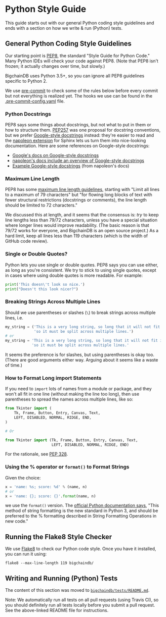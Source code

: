 <!---
Copyright BigchainDB GmbH and BigchainDB contributors
SPDX-License-Identifier: (Apache-2.0 AND CC-BY-4.0)
Code is Apache-2.0 and docs are CC-BY-4.0
--->

# Python Style Guide

This guide starts out with our general Python coding style guidelines and ends with a section on how we write & run (Python) tests.

## General Python Coding Style Guidelines

Our starting point is [PEP8](https://www.python.org/dev/peps/pep-0008/), the standard "Style Guide for Python Code." Many Python IDEs will check your code against PEP8. (Note that PEP8 isn't frozen; it actually changes over time, but slowly.)

BigchainDB uses Python 3.5+, so you can ignore all PEP8 guidelines specific to Python 2.

We use [pre-commit](http://pre-commit.com/) to check some of the rules below before every commit but not everything is realized yet.
The hooks we use can be found in the [.pre-commit-config.yaml](https://github.com/bigchaindb/bigchaindb/blob/master/.pre-commit-config.yaml) file.

### Python Docstrings

PEP8 says some things about docstrings, but not what to put in them or how to structure them. [PEP257](https://www.python.org/dev/peps/pep-0257/) was one proposal for docstring conventions, but we prefer [Google-style docstrings](https://google.github.io/styleguide/pyguide.html?showone=Comments#Comments) instead: they're easier to read and the [napoleon extension](http://www.sphinx-doc.org/en/stable/ext/napoleon.html) for Sphinx lets us turn them into nice-looking documentation. Here are some references on Google-style docstrings:

* [Google's docs on Google-style docstrings](https://google.github.io/styleguide/pyguide.html?showone=Comments#Comments)
* [napoleon's docs include an overview of Google-style docstrings](http://sphinxcontrib-napoleon.readthedocs.org/en/latest/index.html)
* [Example Google-style docstrings](http://sphinxcontrib-napoleon.readthedocs.org/en/latest/example_google.html) (from napoleon's docs)

### Maximum Line Length

PEP8 has some [maximum line length guidelines](https://www.python.org/dev/peps/pep-0008/#id17), starting with "Limit all lines to a maximum of 79 characters" but "for flowing long blocks of text with fewer structural restrictions (docstrings or comments), the line length should be limited to 72 characters."

We discussed this at length, and it seems that the consensus is: _try_ to keep line lengths less than 79/72 characters, unless you have a special situation where longer lines would improve readability. (The basic reason is that 79/72 works for everyone, and BigchainDB is an open source project.) As a hard limit, keep all lines less than 119 characters (which is the width of GitHub code review).

### Single or Double Quotes?

Python lets you use single or double quotes. PEP8 says you can use either, as long as you're consistent. We try to stick to using single quotes, except in cases where using double quotes is more readable. For example:
```python
print('This doesn\'t look so nice.')
print("Doesn't this look nicer?")
```

### Breaking Strings Across Multiple Lines

Should we use parentheses or slashes (`\`) to break strings across multiple lines, i.e.
```python
my_string = ('This is a very long string, so long that it will not fit into just one line '
             'so it must be split across multiple lines.')
# or
my_string = 'This is a very long string, so long that it will not fit into just one line ' \
            'so it must be split across multiple lines.'
```

It seems the preference is for slashes, but using parentheses is okay too. (There are good arguments either way. Arguing about it seems like a waste of time.)

### How to Format Long import Statements

If you need to `import` lots of names from a module or package, and they won't all fit in one line (without making the line too long), then use parentheses to spread the names across multiple lines, like so:
```python
from Tkinter import (
    Tk, Frame, Button, Entry, Canvas, Text,
    LEFT, DISABLED, NORMAL, RIDGE, END,
)

# Or

from Tkinter import (Tk, Frame, Button, Entry, Canvas, Text,
                     LEFT, DISABLED, NORMAL, RIDGE, END)
```

For the rationale, see [PEP 328](https://www.python.org/dev/peps/pep-0328/#rationale-for-parentheses).

### Using the % operator or `format()` to Format Strings

Given the choice:
```python
x = 'name: %s; score: %d' % (name, n)
# or
x = 'name: {}; score: {}'.format(name, n)
```

we use the `format()` version. The [official Python documentation says](https://docs.python.org/2/library/stdtypes.html#str.format), "This method of string formatting is the new standard in Python 3, and should be preferred to the % formatting described in String Formatting Operations in new code."


## Running the Flake8 Style Checker

We use [Flake8](http://flake8.pycqa.org/en/latest/index.html) to check our Python code style. Once you have it installed, you can run it using:
```text
flake8 --max-line-length 119 bigchaindb/
```


## Writing and Running (Python) Tests

The content of this section was moved to [`bigchaindb/tests/README.md`](./tests/README.md).

Note: We automatically run all tests on all pull requests (using Travis CI), so you should definitely run all tests locally before you submit a pull request. See the above-linked README file for instructions.
